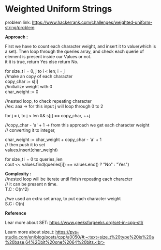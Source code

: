 # Weighted Uniform Strings

problem link: https://www.hackerrank.com/challenges/weighted-uniform-string/problem

**Approach :**<br>

First we have to count each character weight, and insert it to value(which is a set).<bt>
Then loop through the queries array, and check each querie of element is present inside our Values or not.<br>
it it is true, return Yes else return No.<br>

for size_t i = 0, j to i < len; i = j <br>
//make an copy of each character<br>
copy_char := s[i] <br>
//initialize weight with 0<br>
char_weight := 0 <be>

//nested loop, to check repeating character <br>
//ex: aaa -> for this input j will loop through 0 to 2 <br>

for j = i, to j < len && s[j] == copy_char, ++j<br>

//copy_char - 'a' + 1 -> from this approach we get each character weight<br>
// converting it to integer, <br>

char_weight := char_weight + copy_char - 'a' + 1 <br>
// then push it to set <br>
values.insert(char_weight) <br>

for size_t i = 0 to queries_len <br>
cout << values.find(queries[i]) == values.end() ? "No" : "Yes")<br>

**Complexity :**<br>
//nested loop will be iterate until finish repeating each character<br>
// it can be present n time.<br>
T.C : O(n^2)

//we used an extra set array, to put each character weight<br>
S.C : O(n)

**Reference**<br>

Lear more about SET: https://www.geeksforgeeks.org/set-in-cpp-stl/<br>

Learn more about size_t: https://pvs-studio.com/en/blog/posts/cpp/a0050/#:~:text=size_t%20type%20is%20a%20base,64%2Dbit%20one%2064%20bits.<br>
